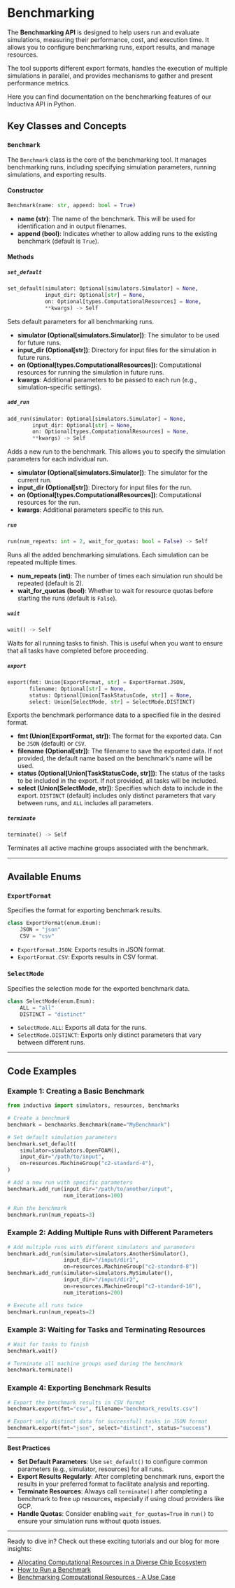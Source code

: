 # **Benchmarking**

The **Benchmarking API** is designed to help users run and evaluate simulations, 
measuring their performance, cost, and execution time. It allows you to configure 
benchmarking runs, export results, and manage resources. 

The tool supports different export formats, handles the execution of multiple 
simulations in parallel, and provides mechanisms to gather and present performance 
metrics.

Here you can find documentation on the benchmarking features of our Inductiva API 
in Python.

## **Key Classes and Concepts**

### **`Benchmark`**

The `Benchmark` class is the core of the benchmarking tool. It manages benchmarking 
runs, including specifying simulation parameters, running simulations, and exporting results.

#### **Constructor**

```py
Benchmark(name: str, append: bool = True)
```

* **name (str)**: The name of the benchmark. This will be used for identification and in output filenames.  
* **append (bool)**: Indicates whether to allow adding runs to the existing benchmark (default is `True`).

#### **Methods**

##### **`set_default`**

```py
set_default(simulator: Optional[simulators.Simulator] = None, 
            input_dir: Optional[str] = None, 
            on: Optional[types.ComputationalResources] = None, 
            **kwargs) -> Self
```

Sets default parameters for all benchmarking runs.

* **simulator (Optional\[simulators.Simulator\])**: The simulator to be used for future runs.  
* **input\_dir (Optional\[str\])**: Directory for input files for the simulation in future runs.  
* **on (Optional\[types.ComputationalResources\])**: Computational resources for running the simulation in future runs.  
* **kwargs**: Additional parameters to be passed to each run (e.g., simulation-specific settings).

##### **`add_run`**

```py
add_run(simulator: Optional[simulators.Simulator] = None, 
        input_dir: Optional[str] = None, 
        on: Optional[types.ComputationalResources] = None, 
        **kwargs) -> Self
```

Adds a new run to the benchmark. This allows you to specify the simulation parameters for each individual run.

* **simulator (Optional\[simulators.Simulator\])**: The simulator for the current run.  
* **input\_dir (Optional\[str\])**: Directory for input files for the run.  
* **on (Optional\[types.ComputationalResources\])**: Computational resources for the run.  
* **kwargs**: Additional parameters specific to this run.

##### **`run`**

```py
run(num_repeats: int = 2, wait_for_quotas: bool = False) -> Self
```

Runs all the added benchmarking simulations. Each simulation can be repeated multiple times.

* **num\_repeats (int)**: The number of times each simulation run should be repeated (default is 2).  
* **wait\_for\_quotas (bool)**: Whether to wait for resource quotas before starting the runs (default is `False`).

##### **`wait`**

```py
wait() -> Self
```

Waits for all running tasks to finish. This is useful when you want to ensure that all tasks have completed before proceeding.

##### **`export`**

```py
export(fmt: Union[ExportFormat, str] = ExportFormat.JSON, 
       filename: Optional[str] = None, 
       status: Optional[Union[TaskStatusCode, str]] = None, 
       select: Union[SelectMode, str] = SelectMode.DISTINCT)
```

Exports the benchmark performance data to a specified file in the desired format.

* **fmt (Union\[ExportFormat, str\])**: The format for the exported data. Can be `JSON` (default) or `CSV`.  
* **filename (Optional\[str\])**: The filename to save the exported data. If not provided, the default name based on the benchmark's name will be used.  
* **status (Optional\[Union\[TaskStatusCode, str\]\])**: The status of the tasks to be included in the export. If not provided, all tasks will be included.  
* **select (Union\[SelectMode, str\])**: Specifies which data to include in the export. `DISTINCT` (default) includes only distinct parameters that vary between runs, and `ALL` includes all parameters.

##### **`terminate`**

```py
terminate() -> Self
```

Terminates all active machine groups associated with the benchmark.

---

## **Available Enums**

### **`ExportFormat`**

Specifies the format for exporting benchmark results.

```py
class ExportFormat(enum.Enum):
    JSON = "json"
    CSV = "csv"
```

* `ExportFormat.JSON`: Exports results in JSON format.  
* `ExportFormat.CSV`: Exports results in CSV format.

### **`SelectMode`**

Specifies the selection mode for the exported benchmark data.

```py
class SelectMode(enum.Enum):
    ALL = "all"
    DISTINCT = "distinct"
```

* `SelectMode.ALL`: Exports all data for the runs.  
* `SelectMode.DISTINCT`: Exports only distinct parameters that vary between different runs.

---

## **Code Examples**

### **Example 1: Creating a Basic Benchmark**

```py
from inductiva import simulators, resources, benchmarks

# Create a benchmark
benchmark = benchmarks.Benchmark(name="MyBenchmark")

# Set default simulation parameters
benchmark.set_default(
    simulator=simulators.OpenFOAM(),
    input_dir="/path/to/input",
    on=resources.MachineGroup("c2-standard-4"),
)

# Add a new run with specific parameters
benchmark.add_run(input_dir="/path/to/another/input",
                  num_iterations=100)

# Run the benchmark
benchmark.run(num_repeats=3)
```

### **Example 2: Adding Multiple Runs with Different Parameters**

```py
# Add multiple runs with different simulators and parameters
benchmark.add_run(simulator=simulators.AnotherSimulator(),
                  input_dir="/input/dir1",
                  on=resources.MachineGroup("c2-standard-8"))
benchmark.add_run(simulator=simulators.MySimulator(),
                  input_dir="/input/dir2",
                  on=resources.MachineGroup("c2-standard-16"),
                  num_iterations=200)

# Execute all runs twice
benchmark.run(num_repeats=2)
```

### **Example 3: Waiting for Tasks and Terminating Resources**

```py
# Wait for tasks to finish
benchmark.wait()

# Terminate all machine groups used during the benchmark
benchmark.terminate()
```

### **Example 4: Exporting Benchmark Results**

```py
# Export the benchmark results in CSV format
benchmark.export(fmt="csv", filename="benchmark_results.csv")

# Export only distinct data for successfull tasks in JSON format
benchmark.export(fmt="json", select="distinct", status="success")
```

---

**Best Practices**

* **Set Default Parameters**: Use `set_default()` to configure common parameters (e.g., simulator, resources) for all runs.  
* **Export Results Regularly**: After completing benchmark runs, export the results in your preferred format to facilitate analysis and reporting.  
* **Terminate Resources**: Always call `terminate()` after completing a benchmark to free up resources, especially if using cloud providers like GCP.  
* **Handle Quotas**: Consider enabling `wait_for_quotas=True` in `run()` to ensure your simulation runs without quota issues.

---

Ready to dive in? Check out these exciting tutorials and our blog for more insights:

- [Allocating Computational Resources in a Diverse Chip Ecosystem](https://inductiva.ai/blog/article/allocating-computational-resources-in-a-diverse-chip-ecosystem)
- [How to Run a Benchmark](https://tutorials.inductiva.ai/how_to/run-benchmarks.html)
- [Benchmarking Computational Resources - A Use Case](https://tutorials.inductiva.ai/generating-synthetic-data/synthetic-data-generation-6.html)
